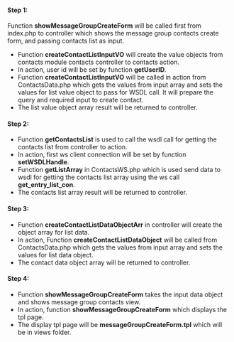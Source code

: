 #### Step 1:

Function **showMessageGroupCreateForm** will be called first from index.php to controller which shows the message group contacts create form, and passing contacts list as input.

- Function **createContactListInputVO** will create the value objects from contacts module contacts controller to contacts action.
- In action, user id will be set by function **getUserID**.
- Function **createContactListInputVO** will be called in action from ContactsData.php which gets the values from input array and sets the values for list value object to pass for WSDL call. It will prepare the query and required input to create contact.
- The list value object array result will be returned to controller.

#### Step 2:

- Function **getContactsList** is used to call the wsdl call for getting the contacts list from controller to action.
- In action, first ws client connection will be set by function **setWSDLHandle**.
- Function **getListArray** in ContactsWS.php which is used send data to wsdl for getting the contacts list array using the ws call **get_entry_list_con**.
- The contacts list array result will be returned to controller.

#### Step 3:

- Function **createContactListDataObjectArr** in controller will create the object array for list data.
- In action, Function **createContactListDataObject** will be called from ContactsData.php which gets the values from input array and sets the values for list data object.
- The contact data object array will be returned to controller.

#### Step 4:

- Function **showMessageGroupCreateForm** takes the input data object and shows message group contacts view.
- In action, function **showMessageGroupCreateForm** which displays the tpl page.
- The display tpl page will be **messageGroupCreateForm.tpl** which will be in views folder.
